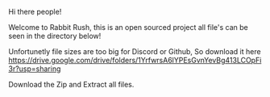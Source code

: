 Hi there people!

Welcome to Rabbit Rush, this is an open sourced project all file's can be seen in the directory below!

Unfortunetly file sizes are too big for Discord or Github, So download it here https://drive.google.com/drive/folders/1YrfwrsA6lYPEsGvnYevBg413LCOpFi3r?usp=sharing

Download the Zip and Extract all files.
